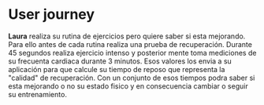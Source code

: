 # User journey

__Laura__ realiza su rutina de ejercicios pero quiere saber si esta mejorando. Para ello antes de cada rutina realiza una prueba de recuperación. Durante 45 segundos realiza ejercicio intenso y posterior mente toma mediciones de su frecuenta cardiaca durante 3 minutos. Esos valores los envia a su aplicación para que calcule su tiempo de reposo que representa la "calidad" de recuperación. Con un conjunto de esos tiempos podra saber si esta mejorando o no su estado fisico y en consecuencia cambiar o seguir su entrenamiento.